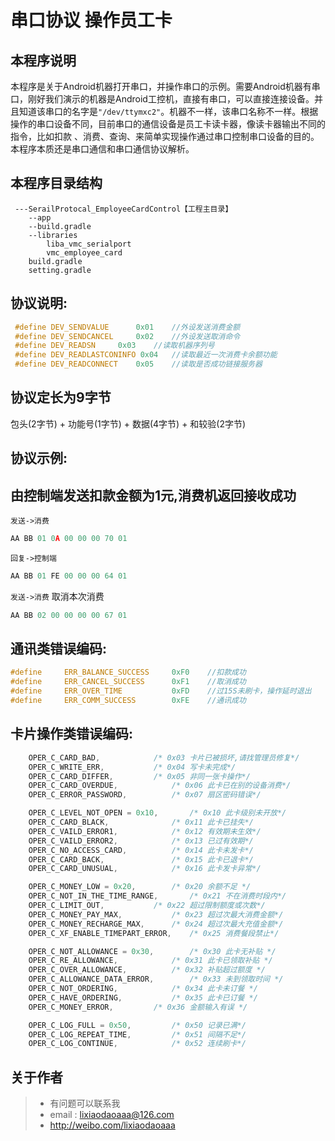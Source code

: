 # 串口协议  操作员工卡

## 本程序说明
  本程序是关于Android机器打开串口，并操作串口的示例。需要Android机器有串口，刚好我们演示的机器是Android工控机，直接有串口，可以直接连接设备。并且知道该串口的名字是`"/dev/ttymxc2"`。机器不一样，该串口名称不一样。根据操作的串口设备不同，目前串口的通信设备是员工卡读卡器，像读卡器输出不同的指令，比如扣款 、消费、查询、来简单实现操作通过串口控制串口设备的目的。本程序本质还是串口通信和串口通信协议解析。



## 本程序目录结构
```
 ---SerailProtocal_EmployeeCardControl【工程主目录】
    --app
    --build.gradle
    --libraries
        liba_vmc_serialport
        vmc_employee_card
    build.gradle
    setting.gradle
```

## 协议说明:

```c
 #define DEV_SENDVALUE    	0x01	//外设发送消费金额
 #define DEV_SENDCANCEL		0x02	//外设发送取消命令
 #define DEV_READSN		0x03    //读取机器序列号
 #define DEV_READLASTCONINFO 0x04	//读取最近一次消费卡余额功能
 #define DEV_READCONNECT	0x05	//读取是否成功链接服务器
```


## 协议定长为9字节
包头(2字节) + 功能号(1字节) + 数据(4字节) + 和较验(2字节)

## 协议示例:
 由控制端发送扣款金额为1元,消费机返回接收成功
  ---
 `发送->消费`
  ```c
  AA BB 01 0A 00 00 00 70 01
  ```
 `回复->控制端`
  ```c
  AA BB 01 FE 00 00 00 64 01
  ```

 `发送->消费` 取消本次消费
  ```c
  AA BB 02 00 00 00 00 67 01
  ```

## 通讯类错误编码:
```c
#define	    ERR_BALANCE_SUCCESS		0xF0	//扣款成功
#define	    ERR_CANCEL_SUCCESS		0xF1	//取消成功
#define	    ERR_OVER_TIME			0xFD	//过15S未刷卡，操作延时退出
#define	    ERR_COMM_SUCCESS		0xFE	//通讯成功
```
## 卡片操作类错误编码:
```c
	OPER_C_CARD_BAD,			/* 0x03	卡片已被损坏,请找管理员修复*/
	OPER_C_WRITE_ERR,			/* 0x04	写卡未完成*/
	OPER_C_CARD_DIFFER,			/* 0x05	非同一张卡操作*/
	OPER_C_CARD_OVERDUE,			/* 0x06	此卡已在别的设备消费*/
	OPER_C_ERROR_PASSWORD,			/* 0x07	扇区密码错误*/

	OPER_C_LEVEL_NOT_OPEN = 0x10,		/* 0x10	此卡级别未开放*/
	OPER_C_CARD_BLACK,				/* 0x11	此卡已挂失*/
	OPER_C_VAILD_ERROR1,			/* 0x12	有效期未生效*/
	OPER_C_VAILD_ERROR2,			/* 0x13	已过有效期*/
	OPER_C_NO_ACCESS_CARD,			/* 0x14	此卡未发卡*/
	OPER_C_CARD_BACK,				/* 0x15	此卡已退卡*/
	OPER_C_CARD_UNUSUAL,			/* 0x16	此卡发卡异常*/

	OPER_C_MONEY_LOW = 0x20,		/* 0x20	余额不足 */
	OPER_C_NOT_IN_THE_TIME_RANGE,		/* 0x21	不在消费时段内*/
	OPER_C_LIMIT_OUT,			/* 0x22	超过限制额度或次数*/
	OPER_C_MONEY_PAY_MAX,			/* 0x23	超过次最大消费金额*/
	OPER_C_MONEY_RECHARGE_MAX,		/* 0x24	超过次最大充值金额*/
	OPER_C_XF_ENABLE_TIMEPART_ERROR,	/* 0x25	消费餐段禁止*/

	OPER_C_NOT_ALLOWANCE = 0x30,		/* 0x30	此卡无补贴 */
	OPER_C_RE_ALLOWANCE,			/* 0x31	此卡已领取补贴 */
	OPER_C_OVER_ALLOWANCE,			/* 0x32	补贴超过额度 */
	OPER_C_ALLOWANCE_DATA_ERROR,		/* 0x33	未到领取时间 */
	OPER_C_NOT_ORDERING,			/* 0x34	此卡未订餐 */
	OPER_C_HAVE_ORDERING,			/* 0x35	此卡已订餐 */
	OPER_C_MONEY_ERROR,			/* 0x36	金额输入有误 */

	OPER_C_LOG_FULL = 0x50,			/* 0x50	记录已满*/
	OPER_C_LOG_REPEAT_TIME,			/* 0x51	间隔不足*/
	OPER_C_LOG_CONTINUE,			/* 0x52	连续刷卡*/
```

## 关于作者
   > * 有问题可以联系我
   > * email : lixiaodaoaaa@126.com
   > * http://weibo.com/lixiaodaoaaa